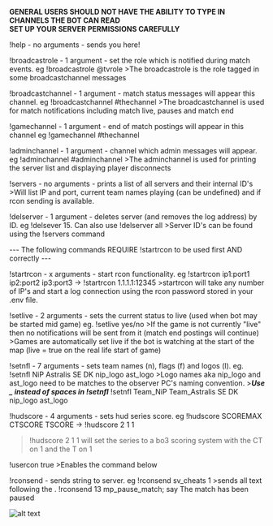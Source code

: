 
****GENERAL USERS SHOULD NOT HAVE THE ABILITY TO TYPE IN CHANNELS THE BOT CAN READ****  
                   ****SET UP YOUR SERVER PERMISSIONS CAREFULLY****

!help - no arguments - sends you here!  

!broadcastrole - 1 argument - set the role which is notified during match events. eg !broadcastrole @tvrole
    >The broadcastrole is the role tagged in some broadcastchannel messages  

!broadcastchannel - 1 argument - match status messages will appear this channel. eg !broadcastchannel #thechannel
    >The broadcastchannel is used for match notifications including match live, pauses and match end  

!gamechannel - 1 argument - end of match postings will appear in this channel eg !gamechannel #thechannel  
     
!adminchannel - 1 argument - channel which admin messages will appear. eg !adminchannel #adminchannel
    >The adminchannel is used for printing the server list and displaying player disconnects  
   
!servers - no arguments - prints a list of all servers and their internal ID's
    >Will list IP and port, current team names playing (can be undefined) and if rcon sending is available.  

!delserver - 1 argument - deletes server (and removes the log address) by ID. eg !delsever 15. Can also use !delserver all
    >Server ID's can be found using the !servers command  

--- The following commands REQUIRE !startrcon to be used first AND correctly ---  

!startrcon - x arguments - start rcon functionality. eg !startrcon ip1:port1 ip2:port2 ip3:port3 -> !startrcon 1.1.1.1:12345
    >startrcon will take any number of IP's and start a log connection using the rcon password stored in your .env file.  

!setlive - 2 arguments  - sets the current status to live (used when bot may be started mid game) eg. !setlive <serverid> yes/no
    >If the game is not currently "live" then no notifications will be sent from it (match end postings will continue)
    >Games are automatically set live if the bot is watching at the start of the map (live = true on the real life start of game)    

!setnfl - 7 arguments - sets team names (n), flags (f) and logos (l). eg. !setnfl <serverid> NiP Astralis SE DK nip_logo ast_logo
    >Logo names aka nip_logo and ast_logo need to be matches to the observer PC's naming convention.
    >***Use _ instead of spaces in !setnfl***  !setnfl <serverid> Team_NiP Team_Astralis SE DK nip_logo ast_logo  

!hudscore - 4 arguments - sets hud series score. eg !hudscore SCOREMAX CTSCORE TSCORE -> !hudscore <serverid> 2 1 1 
  >!hudscore <serverid> 2 1 1 will set the series to a bo3 scoring system with the CT on 1 and the T on 1  

!usercon <serverid> true
    >Enables the command below  

!rconsend - sends string to server. eg !rconsend <serverid> sv_cheats 1
    >sends all text following the <serverid>. !rconsend 13 mp_pause_match; say The match has been paused  

![alt text](https://cdn.discordapp.com/attachments/546946476836782090/546955027210829825/no_backround.png)
